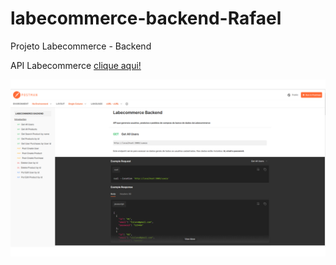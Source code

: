 # labecommerce-backend-Rafael
Projeto Labecommerce - Backend

API Labecommerce [clique aqui!](https://documenter.getpostman.com/view/24823244/2s93RMTuTu)

![](./src/assets/API_Labecommerce.png)







